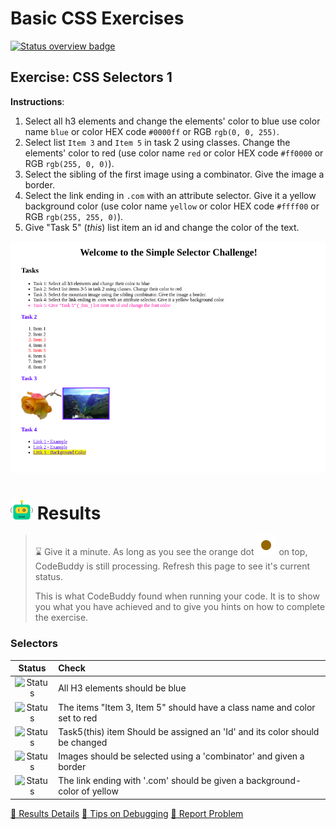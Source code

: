 # Basic CSS Exercises
[![Status overview badge](../../blob/badges/.github/badges/main/badge.svg)](#-results)


## Exercise: CSS Selectors 1

**Instructions**:
1. Select all h3 elements and change the elements' color to blue use color name `blue` or color HEX code `#0000ff` or RGB `rgb(0, 0, 255)`.
2. Select list `Item 3` and `Item 5` in task 2 using classes. Change the elements' color to red (use color name `red` or color HEX code `#ff0000` or RGB `rgb(255, 0, 0)`).
3. Select the sibling of the first image using a combinator. Give the image a border.
4. Select the link ending in `.com` with an attribute selector. Give it a yellow background color (use color name `yellow` or color HEX code `#ffff00` or RGB `rgb(255, 255, 0)`).
5. Give "Task 5" (_this_) list item an id and change the color of the text.

![alt-text](/image/reference-image.png "Reference Image")

[//]: # (autograding info start)
# <img src="https://github.com/DCI-EdTech/autograding-setup/raw/main/assets/bot-large.svg" alt="" data-canonical-src="https://github.com/DCI-EdTech/autograding-setup/raw/main/assets/bot-large.svg" height="31" /> Results
> ⌛ Give it a minute. As long as you see the orange dot ![processing](https://raw.githubusercontent.com/DCI-EdTech/autograding-setup/main/assets/processing.svg) on top, CodeBuddy is still processing. Refresh this page to see it's current status.
>
> This is what CodeBuddy found when running your code. It is to show you what you have achieved and to give you hints on how to complete the exercise.


### Selectors

|                 Status                  | Check                                                                                    |
| :-------------------------------------: | :--------------------------------------------------------------------------------------- |
| ![Status](../../blob/badges/.github/badges/main/status0.svg) | All H3 elements should be blue |
| ![Status](../../blob/badges/.github/badges/main/status1.svg) | The items "Item 3, Item 5" should have a class name and color set to red |
| ![Status](../../blob/badges/.github/badges/main/status2.svg) | Task5(this) item Should be assigned an 'Id' and its color should be changed |
| ![Status](../../blob/badges/.github/badges/main/status3.svg) | Images should be selected using a 'combinator' and given a border |
| ![Status](../../blob/badges/.github/badges/main/status4.svg) | The link ending with '.com' should be given a background-color of yellow |



[🔬 Results Details](../../actions)
[🐞 Tips on Debugging](https://github.com/DCI-EdTech/autograding-setup/wiki/How-to-work-with-CodeBuddy)
[📢 Report Problem](https://docs.google.com/forms/d/e/1FAIpQLSfS8wPh6bCMTLF2wmjiE5_UhPiOEnubEwwPLN_M8zTCjx5qbg/viewform?usp=pp_url&entry.652569746=UIB-content-select_the_image)


[//]: # (autograding info end)